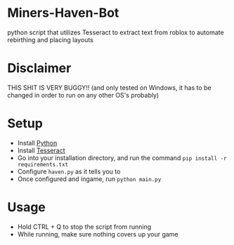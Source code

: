# Miners-Haven-Bot
python script that utilizes Tesseract to extract text from roblox to automate rebirthing and placing layouts

# Disclaimer
THIS SHIT IS VERY BUGGY!! (and only tested on Windows, it has to be changed in order to run on any other OS's probably)

# Setup
- Install [Python](https://www.python.org/)
- Install [Tesseract](https://github.com/UB-Mannheim/tesseract/wiki)
- Go into your installation directory, and run the command `pip install -r requirements.txt`
- Configure `haven.py` as it tells you to
- Once configured and ingame, run `python main.py`

# Usage
- Hold CTRL + Q to stop the script from running
- While running, make sure nothing covers up your game

